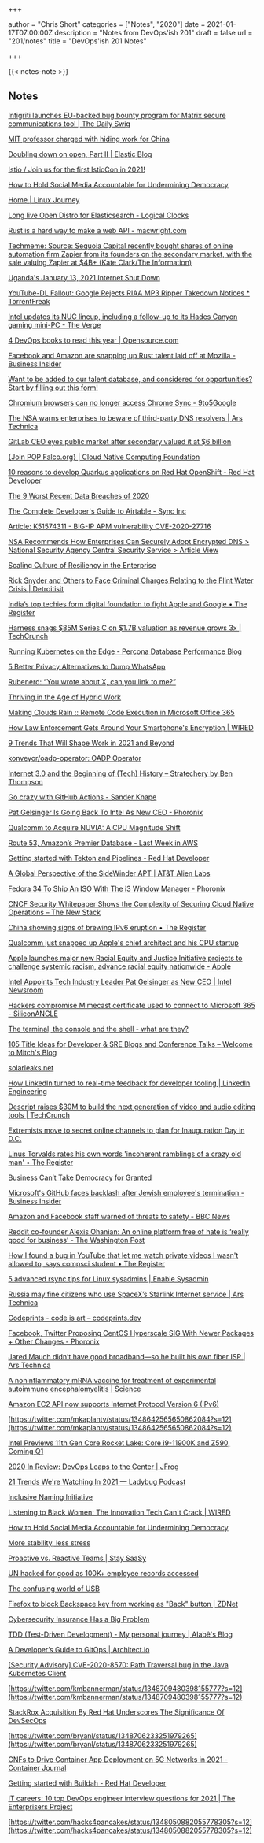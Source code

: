 +++

author = "Chris Short"
categories = ["Notes", "2020"]
date = 2021-01-17T07:00:00Z
description = "Notes from DevOps'ish 201"
draft = false
url = "201/notes"
title = "DevOps'ish 201 Notes"

+++

{{< notes-note >}}

## Notes

[Intigriti launches EU-backed bug bounty program for Matrix secure communications tool | The Daily Swig](https://portswigger.net/daily-swig/intigriti-launches-eu-backed-bug-bounty-program-for-matrix-secure-communications-tool)

[MIT professor charged with hiding work for China](https://apnews.com/article/boston-arrests-china-massachusetts-nanotechnology-b175c88b2111b5765f6476b5bbd4ebf2)

[Doubling down on open, Part II | Elastic Blog](https://www.elastic.co/blog/licensing-change)

[Istio / Join us for the first IstioCon in 2021!](https://istio.io/latest/blog/2020/istiocon-2021/)

[How to Hold Social Media Accountable for Undermining Democracy](https://hbr.org/2021/01/how-to-hold-social-media-accountable-for-undermining-democracy?utm_medium=email&utm_source=newsletter_monthly&utm_campaign=technology_not_activesubs&deliveryName=DM114601)

[Home | Linux Journey](https://linuxjourney.com/)

[Long live Open Distro for Elasticsearch - Logical Clocks](https://www.logicalclocks.com/blog/elasticsearch-is-dead-long-live-open-distro-for-elasticsearch)

[Rust is a hard way to make a web API - macwright.com](https://macwright.com/2021/01/15/rust.html)

[Techmeme: Source: Sequoia Capital recently bought shares of online automation firm Zapier from its founders on the secondary market, with the sale valuing Zapier at $4B+ (Kate Clark/The Information)](https://www.techmeme.com/210114/p53#a210114p53)

[Uganda's January 13, 2021 Internet Shut Down](https://blog.cloudflare.com/uganda-january-13-2021-internet-shut-down/)

[YouTube-DL Fallout: Google Rejects RIAA MP3 Ripper Takedown Notices * TorrentFreak](https://torrentfreak.com/youtube-dl-fallout-google-rejects-riaa-mp3-ripper-takedown-notices-210115/)

[Intel updates its NUC lineup, including a follow-up to its Hades Canyon gaming mini-PC - The Verge](https://www.theverge.com/2021/1/14/22231244/intel-nuc-11-pc-announcement-includes-mini-gaming-computer)

[4 DevOps books to read this year | Opensource.com](https://opensource.com/article/21/1/devops-books)

[Facebook and Amazon are snapping up Rust talent laid off at Mozilla - Business Insider](https://www.businessinsider.com/facebook-amazon-microsoft-rust-mozilla-layoffs-2021-1)

[Want to be added to our talent database, and considered for opportunities? Start by filling out this form!](https://airtable.com/shrD3E9QUMhzpYukC)

[Chromium browsers can no longer access Chrome Sync - 9to5Google](https://9to5google.com/2021/01/15/chromium-chrome-sync-bookmarks/)

[The NSA warns enterprises to beware of third-party DNS resolvers | Ars Technica](https://arstechnica.com/information-technology/2021/01/the-nsa-warns-enterprises-to-beware-of-third-party-dns-resolvers/)

[GitLab CEO eyes public market after secondary valued it at $6 billion](https://www.cnbc.com/2021/01/15/gitlab-ceo-eyes-public-market-after-secondary-valued-it-at-6-billion-.html)

[{Join POP Falco.org} | Cloud Native Computing Foundation](https://www.cncf.io/blog/2020/12/14/join-pop-falco-org/)

[10 reasons to develop Quarkus applications on Red Hat OpenShift - Red Hat Developer](https://developers.redhat.com/blog/2021/01/15/10-reasons-to-develop-quarkus-applications-on-red-hat-openshift/)

[The 9 Worst Recent Data Breaches of 2020](https://auth0.com/blog/the-nine-worst-recent-data-breaches-of-2020/)

[The Complete Developer's Guide to Airtable - Sync Inc](https://blog.syncinc.so/the-complete-developers-guide-to-airtable)

[Article: K51574311 - BIG-IP APM vulnerability CVE-2020-27716](https://support.f5.com/csp/article/K51574311)

[NSA Recommends How Enterprises Can Securely Adopt Encrypted DNS > National Security Agency Central Security Service > Article View](https://www.nsa.gov/News-Features/Feature-Stories/Article-View/Article/2471956/nsa-recommends-how-enterprises-can-securely-adopt-encrypted-dns/)

[Scaling Culture of Resiliency in the Enterprise](https://www.infoq.com/presentations/charter-resiliency-team/)

[Rick Snyder and Others to Face Criminal Charges Relating to the Flint Water Crisis | Detroitisit](https://detroitisit.com/rick-snyder-criminal-charges-flint-water-crisis/)

[India’s top techies form digital foundation to fight Apple and Google • The Register](https://www.theregister.com/2021/01/14/atmanirbhar_digital_india_foundation/)

[Harness snags $85M Series C on $1.7B valuation as revenue grows 3x | TechCrunch](https://techcrunch.com/2021/01/14/harness-snags-85m-series-c-on-1-7b-valuation-as-revenue-grows-3x/)

[Running Kubernetes on the Edge - Percona Database Performance Blog](https://www.percona.com/blog/2021/01/13/running-kubernetes-on-the-edge/)

[5 Better Privacy Alternatives to Dump WhatsApp](https://itsfoss.com/private-whatsapp-alternatives/)

[Rubenerd: “You wrote about X, can you link to me?”](https://rubenerd.com/you-wrote-about-x-can-you-link-to-me/)

[Thriving in the Age of Hybrid Work](https://hbr.org/2021/01/thriving-in-the-age-of-hybrid-work)

[Making Clouds Rain :: Remote Code Execution in Microsoft Office 365](https://srcincite.io/blog/2021/01/12/making-clouds-rain-rce-in-office-365.html)

[How Law Enforcement Gets Around Your Smartphone's Encryption | WIRED](https://www.wired.com/story/smartphone-encryption-law-enforcement-tools/)

[9 Trends That Will Shape Work in 2021 and Beyond](https://hbr.org/2021/01/9-trends-that-will-shape-work-in-2021-and-beyond)

[konveyor/oadp-operator: OADP Operator](https://github.com/konveyor/oadp-operator)

[Internet 3.0 and the Beginning of (Tech) History – Stratechery by Ben Thompson](https://stratechery.com/2021/internet-3-0-and-the-beginning-of-tech-history/)

[Go crazy with GitHub Actions - Sander Knape](https://sanderknape.com/2021/01/go-crazy-github-actions/)

[Pat Gelsinger Is Going Back To Intel As New CEO - Phoronix](https://www.phoronix.com/scan.php?page=news_item&px=Intel-CEO-Pat-Gelsinger)

[Qualcomm to Acquire NUVIA: A CPU Magnitude Shift](https://www.anandtech.com/show/16416/qualcomm-to-acquire-nuvia-a-cpu-magnitude-shift)

[Route 53, Amazon’s Premier Database - Last Week in AWS](https://www.lastweekinaws.com/blog/route-53-amazons-premier-database/)

[Getting started with Tekton and Pipelines - Red Hat Developer](https://developers.redhat.com/blog/2021/01/13/getting-started-with-tekton-and-pipelines/)

[A Global Perspective of the SideWinder APT | AT&T Alien Labs](https://cybersecurity.att.com/blogs/labs-research/a-global-perspective-of-the-sidewinder-apt)

[Fedora 34 To Ship An ISO With The i3 Window Manager - Phoronix](https://www.phoronix.com/scan.php?page=news_item&px=Fedora-34-i3-Spin)

[CNCF Security Whitepaper Shows the Complexity of Securing Cloud Native Operations – The New Stack](https://thenewstack.io/cncf-security-whitepaper-shows-the-complexity-of-securing-cloud-native-operations/)

[China showing signs of brewing IPv6 eruption • The Register](https://www.theregister.com/2021/01/13/china_ipv6_eruption/)

[Qualcomm just snapped up Apple's chief architect and his CPU startup](https://www.androidauthority.com/qualcomm-nuvia-1192440/)

[Apple launches major new Racial Equity and Justice Initiative projects to challenge systemic racism, advance racial equity nationwide - Apple](https://www.apple.com/newsroom/2021/01/apple-launches-major-new-racial-equity-and-justice-initiative-projects-to-challenge-systemic-racism-advance-racial-equity-nationwide/)

[Intel Appoints Tech Industry Leader Pat Gelsinger as New CEO | Intel Newsroom](https://newsroom.intel.com/news-releases/intel-appoints-tech-industry-leader-pat-gelsinger-as-new-ceo/)

[Hackers compromise Mimecast certificate used to connect to Microsoft 365 - SiliconANGLE](https://siliconangle.com/2021/01/12/hackers-compromise-mimecast-certificate-used-connect-microsoft-365/)

[The terminal, the console and the shell - what are they?](http://unixsheikh.com/articles/the-terminal-the-console-and-the-shell-what-are-they.html)

[105 Title Ideas for Developer & SRE Blogs and Conference Talks – Welcome to Mitch's Blog](http://mpron.github.io/105-title-ideas-developer-sre-blogs-conference-talks)

[solarleaks.net](http://solarleaks.net/)

[How LinkedIn turned to real-time feedback for developer tooling | LinkedIn Engineering](https://engineering.linkedin.com/blog/2021/real-time-feedback-for-developer-tooling)

[Descript raises $30M to build the next generation of video and audio editing tools | TechCrunch](https://techcrunch.com/2021/01/12/descript-raises-30m-to-build-the-next-generation-of-video-and-audio-editing-tools/)

[Extremists move to secret online channels to plan for Inauguration Day in D.C.](https://www.nbcnews.com/politics/congress/extremists-move-secret-line-channels-plan-inauguration-day-d-c-n1253876)

[Linus Torvalds rates his own words 'incoherent ramblings of a crazy old man' • The Register](https://www.theregister.com/2021/01/11/linux_5_11_rc3/)

[Business Can’t Take Democracy for Granted](https://hbr.org/2021/01/business-cant-take-democracy-for-granted?utm_medium=email&utm_source=newsletter_monthly&utm_campaign=strategy_activesubs&utm_content=signinnudge&deliveryName=DM114284)

[Microsoft's GitHub faces backlash after Jewish employee's termination - Business Insider](https://www.businessinsider.com/microsoft-github-backlash-jewish-employee-termination-2021-1)

[Amazon and Facebook staff warned of threats to safety - BBC News](https://www.bbc.com/news/technology-55635198)

[Reddit co-founder Alexis Ohanian: An online platform free of hate is ‘really good for business’ - The Washington Post](https://www.washingtonpost.com/lifestyle/magazine/reddit-co-founder-alexis-ohanian-an-online-platform-free-of-hate-is-really-good-for-business/2021/01/07/482f228c-38dc-11eb-98c4-25dc9f4987e8_story.html)

[How I found a bug in YouTube that let me watch private videos I wasn't allowed to, says compsci student • The Register](https://www.theregister.com/2021/01/12/youtube_video_vulnerability/)

[5 advanced rsync tips for Linux sysadmins | Enable Sysadmin](https://www.redhat.com/sysadmin/5-rsync-tips)

[Russia may fine citizens who use SpaceX’s Starlink Internet service | Ars Technica](https://arstechnica.com/science/2021/01/russia-may-fine-citizens-who-use-spacexs-starlink-internet-service/)

[Codeprints - code is art – codeprints.dev](https://codeprints.dev/)

[Facebook, Twitter Proposing CentOS Hyperscale SIG With Newer Packages + Other Changes - Phoronix](https://www.phoronix.com/scan.php?page=news_item&px=CentOS-Hyperscale-SIG)

[Jared Mauch didn’t have good broadband—so he built his own fiber ISP | Ars Technica](https://arstechnica.com/information-technology/2021/01/jared-mauch-didnt-have-good-broadband-so-he-built-his-own-fiber-isp/)

[A noninflammatory mRNA vaccine for treatment of experimental autoimmune encephalomyelitis | Science](https://science.sciencemag.org/content/371/6525/145.full)

[Amazon EC2 API now supports Internet Protocol Version 6 (IPv6)](https://aws.amazon.com/about-aws/whats-new/2021/01/amazon-ec2-api-supports-internet-protocol-version-6/)

[https://twitter.com/mkaplantv/status/1348642565650862084?s=12](https://twitter.com/mkaplantv/status/1348642565650862084?s=12)

[Intel Previews 11th Gen Core Rocket Lake: Core i9-11900K and Z590, Coming Q1](https://www.anandtech.com/show/16390/intel-previews-11th-gen-core-rocket-lake-core-i911900k-and-z590-coming-q1)

[2020 In Review: DevOps Leaps to the Center | JFrog](https://jfrog.com/blog/2020_devops_leaps_to_the_center/)

[21 Trends We're Watching In 2021 — Ladybug Podcast](https://www.ladybug.dev/episodes/21-trends-were-watching-in-2021)

[Inclusive Naming Initiative](https://inclusivenaming.org/get-involved/)

[Listening to Black Women: The Innovation Tech Can't Crack | WIRED](https://www.wired.com/story/listening-to-black-women-the-innovation-tech-cant-figure-out/)

[How to Hold Social Media Accountable for Undermining Democracy](https://hbr.org/2021/01/how-to-hold-social-media-accountable-for-undermining-democracy)

[More stability, less stress](https://www.johndcook.com/blog/2021/01/11/more-stability-less-stress/)

[Proactive vs. Reactive Teams | Stay SaaSy](https://staysaasy.com/management/2021/01/10/proactive-vs-reactive-teams.html)

[UN hacked for good as 100K+ employee records accessed](https://www.hackread.com/un-hacked-employee-records-accessed/)

[The confusing world of USB](https://fabiensanglard.net/nousb/index.html)

[Firefox to block Backspace key from working as "Back" button | ZDNet](https://www.zdnet.com/article/firefox-to-block-backspace-key-from-working-as-back-button/)

[Cybersecurity Insurance Has a Big Problem](https://hbr.org/2021/01/cybersecurity-insurance-has-a-big-problem)

[TDD (Test-Driven Development) - My personal journey | Alabê's Blog](https://alabeduarte.com/tdd/)

[A Developer’s Guide to GitOps | Architect.io](https://www.architect.io/blog/gitops-developers-guide)

[[Security Advisory] CVE-2020-8570: Path Traversal bug in the Java Kubernetes Client](https://groups.google.com/g/kubernetes-dev/c/uQmyI0qhNv4/m/3Gnd5Mh7BAAJ)

[https://twitter.com/kmbannerman/status/1348709480398155777?s=12](https://twitter.com/kmbannerman/status/1348709480398155777?s=12)

[StackRox Acquisition By Red Hat Underscores The Significance Of DevSecOps](https://www.forbes.com/sites/janakirammsv/2021/01/10/stackrox-acquisition-by-red-hat-underscores-the-significance-of-devsecops/?sh=1b13353a554b)

[https://twitter.com/bryanl/status/1348706233251979265](https://twitter.com/bryanl/status/1348706233251979265)

[CNFs to Drive Container App Deployment on 5G Networks in 2021 - Container Journal](https://containerjournal.com/topics/container-networking/cnfs-drive-container-app-deployment-on-5g-networks-2021/)

[Getting started with Buildah - Red Hat Developer](https://developers.redhat.com/blog/2021/01/11/getting-started-with-buildah/)

[IT careers: 10 top DevOps engineer interview questions for 2021 | The Enterprisers Project](https://enterprisersproject.com/article/2021/1/10-top-devops-engineer-interview-questions-2021)

[https://twitter.com/hacks4pancakes/status/1348050882055778305?s=12](https://twitter.com/hacks4pancakes/status/1348050882055778305?s=12)

